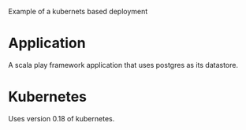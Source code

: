 Example of a kubernets based deployment

# Application
A scala play framework application that uses postgres as its datastore.


# Kubernetes
Uses version 0.18 of kubernetes.
